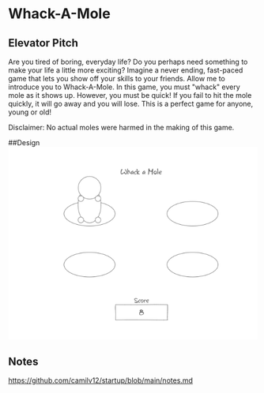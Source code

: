 # Whack-A-Mole
## Elevator Pitch 
Are you tired of boring, everyday life? Do you perhaps need something to make your life a little more exciting? Imagine a never ending, fast-paced game that lets you show off your skills to your friends. Allow me to introduce you to Whack-A-Mole. In this game, you must "whack" every mole as it shows up. However, you must be quick! If you fail to hit the mole quickly, it will go away and you will lose. This is a perfect game for anyone, young or old!

Disclaimer: No actual moles were harmed in the making of this game.

##Design
![Mock](mockUI.png)

## Notes
https://github.com/camilv12/startup/blob/main/notes.md
